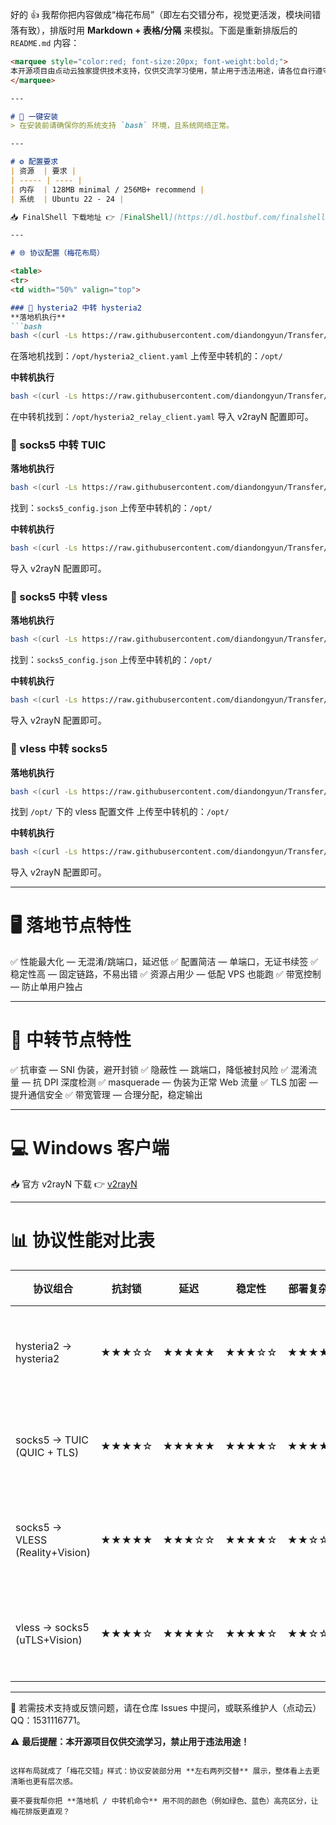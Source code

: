 好的 👍 我帮你把内容做成“梅花布局”（即左右交错分布，视觉更活泼，模块间错落有致），排版时用 **Markdown + 表格/分隔** 来模拟。下面是重新排版后的 `README.md` 内容：

````markdown
<marquee style="color:red; font-size:20px; font-weight:bold;">
本开源项目由点动云独家提供技术支持，仅供交流学习使用，禁止用于违法用途，请各位自行遵守。
</marquee>

---

# 🚀 一键安装
> 在安装前请确保你的系统支持 `bash` 环境，且系统网络正常。

---

# ⚙️ 配置要求  
| 资源  | 要求 |
| ----- | ---- |
| 内存  | 128MB minimal / 256MB+ recommend |
| 系统  | Ubuntu 22 - 24 |

📥 FinalShell 下载地址 👉 [FinalShell](https://dl.hostbuf.com/finalshell3/finalshell_windows_x64.exe)

---

# 🌐 协议配置（梅花布局）

<table>
<tr>
<td width="50%" valign="top">

### 🌸 hysteria2 中转 hysteria2
**落地机执行**
```bash
bash <(curl -Ls https://raw.githubusercontent.com/diandongyun/Transfer/blob/main/hysteria2-hysteria2/destination-node.sh)
````

在落地机找到：`/opt/hysteria2_client.yaml`
上传至中转机的：`/opt/`

**中转机执行**

```bash
bash <(curl -Ls https://raw.githubusercontent.com/diandongyun/Transfer/blob/main/hysteria2-hysteria2/relay-node.sh)
```

在中转机找到：`/opt/hysteria2_relay_client.yaml`
导入 v2rayN 配置即可。

</td>
<td width="50%" valign="top">

### 🌸 socks5 中转 TUIC

**落地机执行**

```bash
bash <(curl -Ls https://raw.githubusercontent.com/diandongyun/Transfer/blob/main/socks5-TUIC/socks5.sh)
```

找到：`socks5_config.json`
上传至中转机的：`/opt/`

**中转机执行**

```bash
bash <(curl -Ls https://raw.githubusercontent.com/diandongyun/Transfer/blob/main/socks5-TUIC/TUIC.sh)
```

导入 v2rayN 配置即可。

</td>
</tr>
<tr>
<td width="50%" valign="top">

### 🌸 socks5 中转 vless

**落地机执行**

```bash
bash <(curl -Ls https://raw.githubusercontent.com/diandongyun/Transfer/blob/main/socks5-vless/socks5.sh)
```

找到：`socks5_config.json`
上传至中转机的：`/opt/`

**中转机执行**

```bash
bash <(curl -Ls https://raw.githubusercontent.com/diandongyun/Transfer/blob/main/socks5-vless/vless.sh)
```

导入 v2rayN 配置即可。

</td>
<td width="50%" valign="top">

### 🌸 vless 中转 socks5

**落地机执行**

```bash
bash <(curl -Ls https://raw.githubusercontent.com/diandongyun/Transfer/blob/main/vless-socks5/vless.sh)
```

找到 `/opt/` 下的 vless 配置文件
上传至中转机的：`/opt/`

**中转机执行**

```bash
bash <(curl -Ls https://raw.githubusercontent.com/diandongyun/Transfer/blob/main/vless-socks5/socks5.sh)
```

导入 v2rayN 配置即可。

</td>
</tr>
</table>

---

# 🖥️ 落地节点特性

✅ 性能最大化 — 无混淆/跳端口，延迟低
✅ 配置简洁 — 单端口，无证书续签
✅ 稳定性高 — 固定链路，不易出错
✅ 资源占用少 — 低配 VPS 也能跑
✅ 带宽控制 — 防止单用户独占

---

# 🌉 中转节点特性

✅ 抗审查 — SNI 伪装，避开封锁
✅ 隐蔽性 — 跳端口，降低被封风险
✅ 混淆流量 — 抗 DPI 深度检测
✅ masquerade — 伪装为正常 Web 流量
✅ TLS 加密 — 提升通信安全
✅ 带宽管理 — 合理分配，稳定输出

---

# 💻 Windows 客户端

📥 官方 v2rayN 下载
👉 [v2rayN](https://github.com/Firefly-xui/hysteria2-hysteria2/releases/download/hysteria2-hysteria2/v2rayN-windows-64.zip)

---

# 📊 协议性能对比表

| 协议组合                            | 抗封锁   | 延迟    | 稳定性   | 部署复杂度 | 适用建议        |
| ------------------------------- | ----- | ----- | ----- | ----- | ----------- |
| hysteria2 → hysteria2           | ★★★☆☆ | ★★★★★ | ★★★☆☆ | ★★★★☆ | 稳定直播、低延迟场景  |
| socks5 → TUIC (QUIC + TLS)      | ★★★★☆ | ★★★★★ | ★★★★☆ | ★★★★★ | 游戏直播、低延迟场景  |
| socks5 → VLESS (Reality+Vision) | ★★★★★ | ★★★☆☆ | ★★★★☆ | ★★☆☆☆ | 安全可靠、长期稳定场景 |
| vless → socks5 (uTLS+Vision)    | ★★★★☆ | ★★★★☆ | ★★★★☆ | ★★☆☆☆ | 多跳中转、隐蔽性强场景 |

---

📌 若需技术支持或反馈问题，请在仓库 Issues 中提问，或联系维护人（点动云）QQ：1531116771。

⚠️ **最后提醒：本开源项目仅供交流学习，禁止用于违法用途！**

```

这样布局就成了「梅花交错」样式：协议安装部分用 **左右两列交替** 展示，整体看上去更清晰也更有层次感。  

要不要我帮你把 **落地机 / 中转机命令** 用不同的颜色（例如绿色、蓝色）高亮区分，让梅花排版更直观？
```
